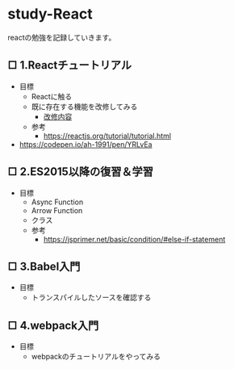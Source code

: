 # study-React
reactの勉強を記録していきます。
## □ 1.Reactチュートリアル
- 目標
  - Reactに触る
  - 既に存在する機能を改修してみる
    - [改修内容](https://reactjs.org/tutorial/tutorial.html#wrapping-up)
  - 参考
    - https://reactjs.org/tutorial/tutorial.html
- https://codepen.io/ah-1991/pen/YRLvEa
## □ 2.ES2015以降の復習＆学習
- 目標
  - Async Function
  - Arrow Function
  - クラス
  - 参考
    - https://jsprimer.net/basic/condition/#else-if-statement
## □ 3.Babel入門
- 目標
  - トランスパイルしたソースを確認する
## □ 4.webpack入門
- 目標
  - webpackのチュートリアルをやってみる
